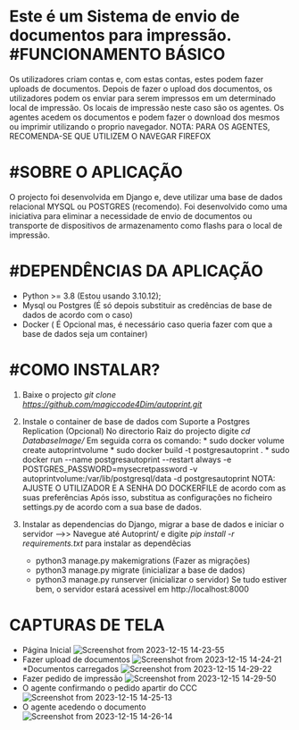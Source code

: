 
Este é um Sistema de envio de documentos para impressão.
#FUNCIONAMENTO BÁSICO
===============================================================================================
Os utilizadores criam contas e, com estas contas, estes podem fazer uploads de documentos. Depois de fazer o upload dos documentos, os utilizadores podem os enviar para serem impressos em um determinado local de impressão.
Os locais de impressão neste caso são os agentes.
Os agentes acedem os documentos e podem fazer o download dos mesmos ou imprimir utilizando o proprio navegador.
NOTA: PARA OS AGENTES, RECOMENDA-SE QUE UTILIZEM O NAVEGAR FIREFOX

#SOBRE O APLICAÇÃO
===============================================================================================
O projecto foi desenvolvida em Django e, deve utilizar uma base de dados relacional MYSQL ou POSTGRES (recomendo).
Foi desenvolvido como uma iniciativa para eliminar a necessidade de envio de documentos ou transporte de dispositivos de armazenamento como flashs para o local de impressão.

#DEPENDÊNCIAS DA APLICAÇÃO
==============================================================================================
* Python >= 3.8 (Estou usando 3.10.12);
* Mysql ou Postgres (É só depois substituir as credências de base de dados de acordo com o caso)
* Docker ( É Opcional mas, é necessário caso queria fazer com que a base de dados seja um container) 

#COMO INSTALAR?
===============================================================================================
1. Baixe o projecto
   *git clone https://github.com/magiccode4Dim/autoprint.git*
   
2. Instale o container de base de dados com Suporte a Postgres Replication (Opcional)
       No directorio Raiz do projecto digite *cd DatabaseImage/*
       Em seguida corra os comando:
         * sudo docker volume create autoprintvolume
         * sudo docker build -t postgresautoprint .
         * sudo docker run --name postgresautoprint --restart always -e POSTGRES_PASSWORD=mysecretpassword -v autoprintvolume:/var/lib/postgresql/data -d postgresautoprint
   NOTA:  AJUSTE O UTILIZADOR E A SENHA DO DOCKERFILE de acordo com as suas preferências
   Após isso, substitua as configurações no ficheiro settings.py de acordo com a sua base de dados.
   
 3. Instalar as dependencias do Django, migrar a base de dados e iniciar o servidor
    -->> Navegue até Autoprint/ e digite *pip install -r requirements.txt* para instalar as dependêcias
    * python3 manage.py makemigrations (Fazer as migrações)
    * python3 manage.py migrate (inicializar a base de dados)
    * python3 manage.py runserver (inicializar o servidor)
    Se tudo estiver bem, o servidor estará acessivel em http://localhost:8000

CAPTURAS DE TELA
==============================
* Página Inicial
![Screenshot from 2023-12-15 14-23-55](https://github.com/magiccode4Dim/autoprint/assets/128492329/09535651-9dba-429a-bc6f-e085f26f75cf)
* Fazer upload de documentos
![Screenshot from 2023-12-15 14-24-21](https://github.com/magiccode4Dim/autoprint/assets/128492329/45dc123e-1a55-4162-8646-8a22d37b00ad)
*Documentos carregados
![Screenshot from 2023-12-15 14-29-22](https://github.com/magiccode4Dim/autoprint/assets/128492329/bb015881-5f84-472c-88fc-23b340a2f7eb)
* Fazer pedido de impressão
![Screenshot from 2023-12-15 14-29-50](https://github.com/magiccode4Dim/autoprint/assets/128492329/eaf89ee5-6494-4f27-bf5c-15aa90ddcf3a)
* O agente confirmando o pedido apartir do CCC
![Screenshot from 2023-12-15 14-25-13](https://github.com/magiccode4Dim/autoprint/assets/128492329/0234f696-3d3f-4b30-b9a8-3e034ea6dda2)
* O agente acedendo o documento
![Screenshot from 2023-12-15 14-26-14](https://github.com/magiccode4Dim/autoprint/assets/128492329/7adc3372-41b4-4a9a-bd56-89122571542b)

    
    
 
